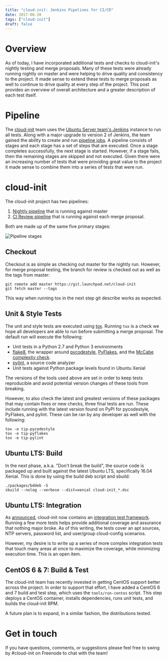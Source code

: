 ```yaml
---
title: "cloud-init: Jenkins Pipelines for CI/CD"
date: 2017-06-20
tags: ["cloud-init"]
draft: false
---
```


# Overview

As of today, I have incorporated additional tests and checks to cloud-init's nightly testing and merge proposals. Many of these tests were already running nightly on master and were helping to drive quality and consistency to the project. It made sense to extend these tests to merge proposals as well to continue to drive quality at every step of the project. This post provides an overview of overall architecture and a greater description of each test itself.

# Pipeline

The [cloud-init](https://cloud-init.io/) team uses the [Ubuntu Server team's Jenkins](https://jenkins.ubuntu.com/server/view/Cloud-init/) instance to run all tests. Along with a major upgrade to version 2 of Jenkins, the team gained the ability to create and run [pipeline jobs](https://jenkins.io/doc/book/pipeline/). A pipeline consists of stages and each stage has a set of steps that are executed. Once a stage completes successfully, the next stage is started. However, if a stage fails, then the remaining stages are skipped and not executed. Given there were an increasing number of tests that were providing great value to the project it made sense to combine them into a series of tests that were run.

# cloud-init

The cloud-init project has two pipelines:

1. [Nightly pipeline](https://jenkins.ubuntu.com/server/view/Cloud-init/job/cloud-init-ci-nightly/) that is running against master
1. [CI Review pipeline](https://jenkins.ubuntu.com/server/view/Cloud-init/job/cloud-init-ci/) that is running against each merge proposal.

Both are made up of the same five primary stages:

![Pipeline stages](/img/cloud-init/pipeline.png)

## Checkout

Checkout is as simple as checking out master for the nightly run. However, for merge proposal testing, the branch for review is checked out as well as the tags from master:

```shell
git remote add master https://git.launchpad.net/cloud-init
git fetch master --tags
```

This way when running tox in the next step git describe works as expected.

## Unit & Style Tests

The unit and style tests are executed using [tox](https://tox.readthedocs.io/en/latest/). Running `tox` is a check we hope all developers are able to run before submitting a merge proposal. The default run will execute the following:

* Unit tests in a Python 2.7 and Python 3 environments
* [flake8](http://flake8.pycqa.org/en/latest/), the wrapper around [pycodestyle](https://pypi.python.org/pypi/pycodestyle), [PyFlakes](https://pypi.python.org/pypi/pyflakes), and the [McCabe complexity check](https://pypi.python.org/pypi/mccabe).
* [pylint](https://www.pylint.org/), a source code analyzer
* Unit tests against Python package levels found in Ubuntu Xenial

The versions of the tools used above are set in order to keep tests reproducible and avoid potential version changes of these tools from breaking.

However, to also check the latest and greatest versions of these packages that may contain fixes or new checks, three final tests are run. These include running with the latest version found on PyPI for pycodestyle, PyFlakes, and pylint. These can be ran by any developer as well with the following:

```shell
tox -e tip-pycodestyle
tox -e tip-pyflakes
tox -e tip-pylint
```

## Ubuntu LTS: Build

In the next phase, a.k.a. "Don't break the build", the source code is packaged up and built against the latest Ubuntu LTS, specifically 16.04 Xenial. This is done by using the build deb script and sbuild:

```shell
./packages/bddeb -S
sbuild --nolog --verbose --dist=xenial cloud-init_*.dsc
```

## Ubuntu LTS: Integration

As [announced](https://lists.launchpad.net/cloud-init/msg00058.html), cloud-init now contains an [integration test framework](https://cloudinit.readthedocs.io/en/latest/topics/tests.html). Running a few more tests helps provide additional coverage and assurance that nothing major broke. As of this writing, the tests cover an apt sources, NTP servers, password list, and user/group cloud-config scenarios.

However, my desire is to write up a series of more complex integration tests that touch many areas at once to maximize the coverage, while minimizing execution time. This is an open item.

## CentOS 6 & 7: Build & Test

The cloud-init team has recently invested in getting CentOS support better across the project. In order to support that effort, I have added a CentOS 6 and 7 build and test step, which uses the `tools/run-centos` script. This step deploys a CentOS container, installs dependencies, runs unit tests, and builds the cloud-init RPM.

A future plan is to expand, in a similar fashion, the distributions tested.

# Get in touch

If you have questions, comments, or suggestions please feel free to swing by #cloud-init on Freenode to chat with the team!
